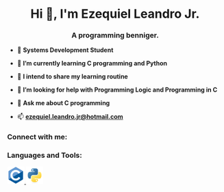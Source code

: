 <h1 align="center">Hi 👋, I'm Ezequiel Leandro Jr.</h1>
<h3 align="center">A programming benniger.</h3>

- 🔭 **Systems Development Student**

- 🌱 **I’m currently learning C programming and Python**

- 👯 **I intend to share my learning routine**

- 🤝 **I’m looking for help with Programming Logic and Programming in C**

- 💬 **Ask me about C programming**

- 📫 **ezequiel.leandro.jr@hotmail.com**

<h3 align="left">Connect with me:</h3>
<p align="left">
</p>

<h3 align="left">Languages and Tools:</h3>
<p align="left"> <a href="https://www.cprogramming.com/" target="_blank" rel="noreferrer"> <img src="https://raw.githubusercontent.com/devicons/devicon/master/icons/c/c-original.svg" alt="c" width="40" height="40"/> </a> <a href="https://www.python.org" target="_blank" rel="noreferrer"> <img src="https://raw.githubusercontent.com/devicons/devicon/master/icons/python/python-original.svg" alt="python" width="40" height="40"/> </a> </p>

<!---
Ezequiel-leandro-jr/Ezequiel-leandro-jr is a ✨ special ✨ repository because its `README.md` (this file) appears on your GitHub profile.
You can click the Preview link to take a look at your changes.
--->
